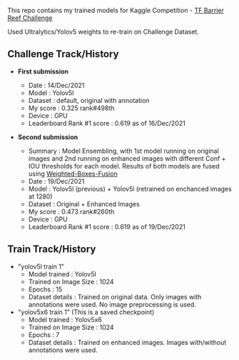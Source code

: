 This repo contains my trained models for Kaggle Competition - [TF Barrier Reef Challenge](https://www.kaggle.com/c/tensorflow-great-barrier-reef)

Used Ultralytics/Yolov5 weights to re-train on Challenge Dataset.

## Challenge Track/History
- **First submission**
	- Date : 14/Dec/2021
	- Model : Yolov5l
	- Dataset : default, original with annotation
	- My score : 0.325 rank#498th
	- Device : GPU
	- Leaderboard Rank #1 score : 0.619 as of 16/Dec/2021

- **Second submission**
	- Summary : Model Ensembling, with 1st model running on original images and 2nd running on enhanced images with different Conf + IOU thresholds for each model. Results of both models are fused using [Weighted-Boxes-Fusion](https://github.com/ZFTurbo/Weighted-Boxes-Fusion)
	- Date : 19/Dec/2021
	- Model : Yolov5l (previous) + Yolov5l (retrained on enchanced images at 1280)
	- Dataset : Original + Enhanced Images
	- My score : 0.473 rank#260th
	- Device : GPU
	- Leaderboard Rank #1 score : 0.619 as of 19/Dec/2021

## Train Track/History
- "yolov5l train 1"
	- Model trained : Yolov5l
	- Trained on Image Size : 1024
	- Epochs : 15
	- Dataset details : Trained on original data. Only images with annotations were used. No image preprocessing is used.
- "yolov5x6 train 1" (This is a saved checkpoint)
	- Model trained : Yolov5x6
	- Trained on Image Size : 1024
	- Epochs : 7
	- Dataset details : Trained on enhanced images. Images with/without annotations were used.

